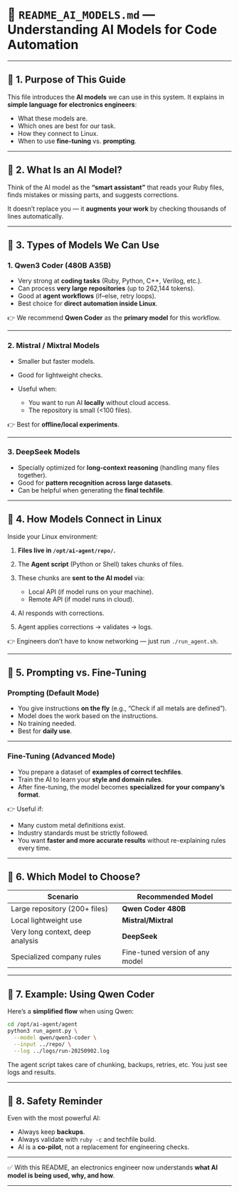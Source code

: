 

# 📘 `README_AI_MODELS.md` — Understanding AI Models for Code Automation

---

## 🔹 1. Purpose of This Guide

This file introduces the **AI models** we can use in this system.
It explains in **simple language for electronics engineers**:

* What these models are.
* Which ones are best for our task.
* How they connect to Linux.
* When to use **fine-tuning** vs. **prompting**.

---

## 🔹 2. What Is an AI Model?

Think of the AI model as the **“smart assistant”** that reads your Ruby files, finds mistakes or missing parts, and suggests corrections.

It doesn’t replace you — it **augments your work** by checking thousands of lines automatically.

---

## 🔹 3. Types of Models We Can Use

### **1. Qwen3 Coder (480B A35B)**

* Very strong at **coding tasks** (Ruby, Python, C++, Verilog, etc.).
* Can process **very large repositories** (up to 262,144 tokens).
* Good at **agent workflows** (if–else, retry loops).
* Best choice for **direct automation inside Linux**.

👉 We recommend **Qwen Coder** as the **primary model** for this workflow.

---

### **2. Mistral / Mixtral Models**

* Smaller but faster models.
* Good for lightweight checks.
* Useful when:

  * You want to run AI **locally** without cloud access.
  * The repository is small (<100 files).

👉 Best for **offline/local experiments**.

---

### **3. DeepSeek Models**

* Specially optimized for **long-context reasoning** (handling many files together).
* Good for **pattern recognition across large datasets**.
* Can be helpful when generating the **final techfile**.

---

## 🔹 4. How Models Connect in Linux

Inside your Linux environment:

1. **Files live in `/opt/ai-agent/repo/`.**
2. The **Agent script** (Python or Shell) takes chunks of files.
3. These chunks are **sent to the AI model** via:

   * Local API (if model runs on your machine).
   * Remote API (if model runs in cloud).
4. AI responds with corrections.
5. Agent applies corrections → validates → logs.

👉 Engineers don’t have to know networking — just run `./run_agent.sh`.

---

## 🔹 5. Prompting vs. Fine-Tuning

### **Prompting (Default Mode)**

* You give instructions **on the fly** (e.g., “Check if all metals are defined”).
* Model does the work based on the instructions.
* No training needed.
* Best for **daily use**.

---

### **Fine-Tuning (Advanced Mode)**

* You prepare a dataset of **examples of correct techfiles**.
* Train the AI to learn your **style and domain rules**.
* After fine-tuning, the model becomes **specialized for your company’s format**.

👉 Useful if:

* Many custom metal definitions exist.
* Industry standards must be strictly followed.
* You want **faster and more accurate results** without re-explaining rules every time.

---

## 🔹 6. Which Model to Choose?

| Scenario                         | Recommended Model               |
| -------------------------------- | ------------------------------- |
| Large repository (200+ files)    | **Qwen Coder 480B**             |
| Local lightweight use            | **Mistral/Mixtral**             |
| Very long context, deep analysis | **DeepSeek**                    |
| Specialized company rules        | Fine-tuned version of any model |

---

## 🔹 7. Example: Using Qwen Coder

Here’s a **simplified flow** when using Qwen:

```bash
cd /opt/ai-agent/agent
python3 run_agent.py \
  --model qwen/qwen3-coder \
  --input ../repo/ \
  --log ../logs/run-20250902.log
```

The agent script takes care of chunking, backups, retries, etc.
You just see logs and results.

---

## 🔹 8. Safety Reminder

Even with the most powerful AI:

* Always keep **backups**.
* Always validate with `ruby -c` and techfile build.
* AI is a **co-pilot**, not a replacement for engineering checks.

---

✅ With this README, an electronics engineer now understands **what AI model is being used, why, and how**.

---
